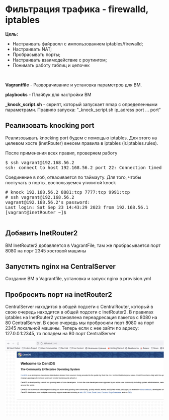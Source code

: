 <h1>Фильтрация трафика - firewalld, iptables</h1>

<p><b>Цель:</b></p>
<ul>
<li>Настраивать файрволл с импользованием iptables/firewalld;</li>
<li>Настраивать NAT;</li>
<li>Пробрасывать порты;</li>
<li>Настраивать взаимодействие с роутингом;</li>
<li>Понимать работу таблиц и цепочек</li>
</ul>
<br>
<p><b><a src='Vagrantfile'>Vagrantfile</a></b> - Разворачивание и установка параметров для ВМ.</p>
<p><b><a src='playbooks'>playbooks</a></b> - Плэйбук для настройки ВМ</p>
<p><b><a src='_knock_script.sh'>_knock_script.sh</a></b> - скрипт, который запускает nmap с определенными параметрами. Правило запуска: "_knock_script.sh ip_adress port ... port"</p>

<h2>Реализовать knocking port</h2>

<p>Реализовывать knocking port будем с помощью iptables. Для этого на целевом хосте (inetRouter) внесем правила в iptables (<a src='playbooks/templates/ir.iptables.rules'>ir.iptables.rules</a>).</p>

<p>После применения всех правил, проверяем работу</p>

<pre>$ ssh vagrant@192.168.56.2
ssh: connect to host 192.168.56.2 port 22: Connection timed out
</pre>
<p>Соединение в лоб, отваоивается по таймауту. Для того, чтобы постучать в порты, воспользуемся утилитой knock</p>

<pre># knock 192.168.56.2 8881:tcp 7777:tcp 9991:tcp
# ssh vagrant@192.168.56.2
vagrant@192.168.56.2&apos;s password: 
Last login: Sat Sep 23 14:43:29 2023 from 192.168.56.1
[vagrant@inetRouter ~]$ 

</pre>

<h2>Добавить InetRouter2</h2>

<p>ВМ InetRouter2 добавляется в VagrantFile, там же пробрасывается порт 8080 на порт 2345 хостовой машины</p>

<h2>Запустить nginx на CentralServer</h2>

<p>Создание ВМ в Vagrantfile, установка и запуск nginx в <a src='playbooks/provision.yml'>provision.yml</a>

<h2>Пробросить порт на inetRouter2</h2>

<p>CentralServer находится в общей подсети с CentralRouter, который в свою очередь находится в общей подсети с InetRouter2. В правилах iptables на InetRouter2 установлена переадресация пакетов с 8080 на 80 CentralServer. В свою очередь мы пробросили порт 8080 на порт 2345 локальной машины. Теперь если с нее зайти по адресу: 127.0.0.1:2345, то попадем на 80 порт CentralServer</p>

<img src='ScreenShots/nginx.png'>